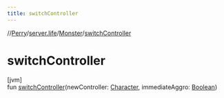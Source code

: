 ```yaml
---
title: switchController
---
```

//[Perry](../../../index.html)/[server.life](../index.html)/[Monster](index.html)/[switchController](switch-controller.html)



# switchController



[jvm]\
fun [switchController](switch-controller.html)(newController: [Character](../../client/-character/index.html), immediateAggro: [Boolean](https://kotlinlang.org/api/latest/jvm/stdlib/kotlin/-boolean/index.html))




